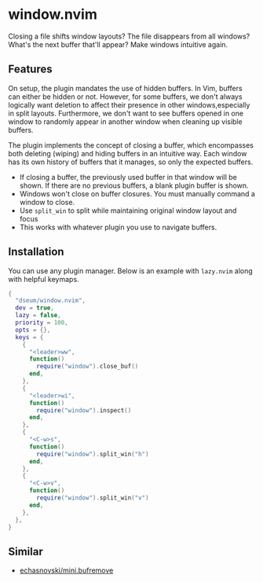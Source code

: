 # window.nvim

Closing a file shifts window layouts? The file disappears from all windows? What's the next buffer that'll appear? Make windows intuitive again. 

## Features

On setup, the plugin mandates the use of hidden buffers. In Vim, buffers can either be hidden or not. However, for some buffers, we don't always logically want deletion to affect their presence in other windows,especially in split layouts. Furthermore, we don't want to see buffers opened in one window to randomly appear in another window when cleaning up visible buffers.

The plugin implements the concept of closing a buffer, which encompasses both deleting (wiping) and hiding buffers in an intuitive way. Each window has its own history of buffers that it manages, so only the expected buffers. 

- If closing a buffer, the previously used buffer in that window will be shown. If there are no previous buffers, a blank plugin buffer is shown.
- Windows won't close on buffer closures. You must manually command a window to close.
- Use `split_win` to split while maintaining original window layout and focus
- This works with whatever plugin you use to navigate buffers.

## Installation

You can use any plugin manager. Below is an example with `lazy.nvim` along with helpful keymaps.

```lua
{
  "dseum/window.nvim",
  dev = true,
  lazy = false,
  priority = 100,
  opts = {},
  keys = {
    {
      "<leader>ww",
      function()
        require("window").close_buf()
      end,
    },
    {
      "<leader>wi",
      function()
        require("window").inspect()
      end,
    },
    {
      "<C-w>s",
      function()
        require("window").split_win("h")
      end,
    },
    {
      "<C-w>v",
      function()
        require("window").split_win("v")
      end,
    },
  },
}
```

## Similar

- [echasnovski/mini.bufremove](https://github.com/echasnovski/mini.bufremove)
